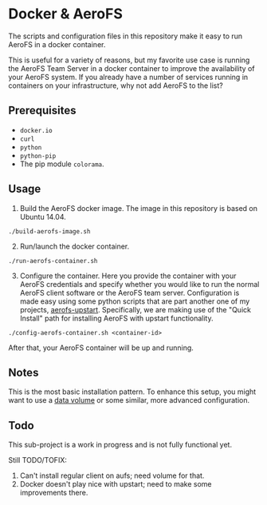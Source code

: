 Docker & AeroFS
===

The scripts and configuration files in this repository make it easy to run AeroFS in a docker container.

This is useful for a variety of reasons, but my favorite use case is running the AeroFS Team Server in a docker container to improve the availability of your AeroFS system. If you already have a number of services running in containers on your infrastructure, why not add AeroFS to the list?

Prerequisites
---

- `docker.io`
- `curl`
- `python`
- `python-pip`
- The pip module `colorama`.

Usage
---

1. Build the AeroFS docker image. The image in this repository is based on Ubuntu 14.04.

```
./build-aerofs-image.sh
```

2. Run/launch the docker container.

```
./run-aerofs-container.sh
```

3. Configure the container. Here you provide the container with your AeroFS credentials and specify whether you would like to run the normal AeroFS client software or the AeroFS team server. Configuration is made easy using some python scripts that are part another one of my projects, [aerofs-upstart](https://github.com/mpillar/aerofs-upstart). Specifically, we are making use of the "Quick Install" path for installing AeroFS with upstart functionality.

```
./config-aerofs-container.sh <container-id>
```

After that, your AeroFS container will be up and running.

Notes
---

This is the most basic installation pattern. To enhance this setup, you might want to use a [data volume](http://docs.docker.com/userguide/dockervolumes/) or some similar, more advanced configuration.

Todo
---

This sub-project is a work in progress and is not fully functional yet.

Still TODO/TOFIX:

1. Can't install regular client on aufs; need volume for that.
2. Docker doesn't play nice with upstart; need to make some improvements there.
